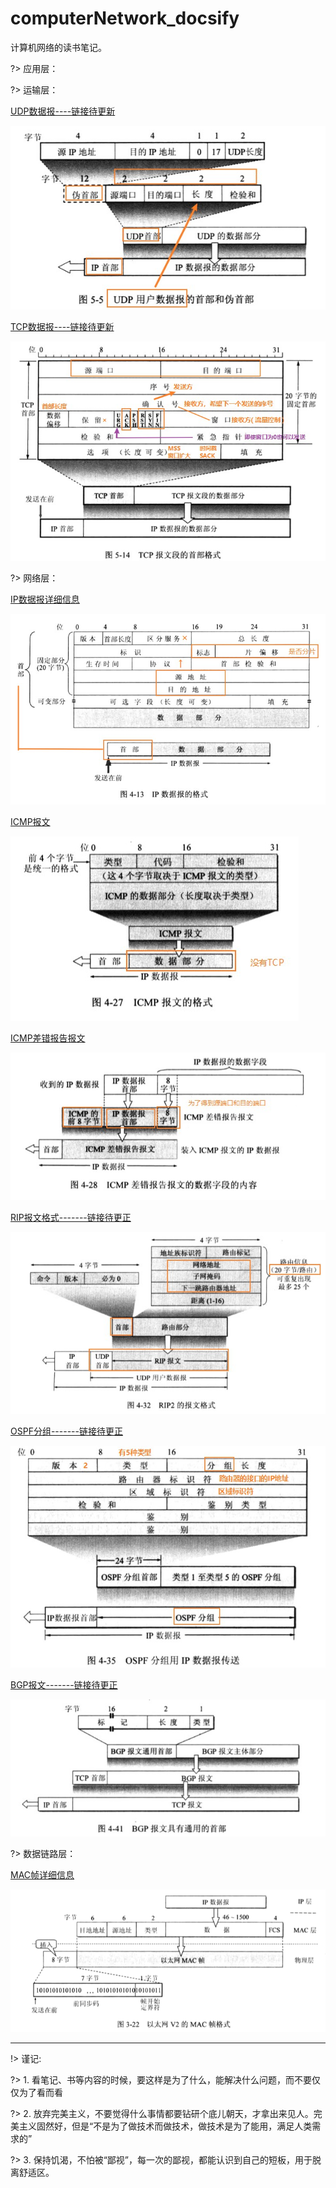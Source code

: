 # computerNetwork_docsify

计算机网络的读书笔记。

?> 应用层：

?> 运输层：

[UDP数据报----链接待更新](https://floatlig.github.io/computerNetwork_docsify/#/./_source/%E7%AC%AC4%E7%AB%A0/%E7%BD%91%E7%BB%9C%E5%B1%82?id=ip%e6%95%b0%e6%8d%ae%e6%8a%a5%e7%9a%84%e6%a0%bc%e5%bc%8f)

![UDP数据报.jpg](_img/UDP数据报.jpg)

[TCP数据报----链接待更新](https://floatlig.github.io/computerNetwork_docsify/#/./_source/%E7%AC%AC4%E7%AB%A0/%E7%BD%91%E7%BB%9C%E5%B1%82?id=ip%e6%95%b0%e6%8d%ae%e6%8a%a5%e7%9a%84%e6%a0%bc%e5%bc%8f)

![TCP数据报.jpg](_img/TCP报文段首部格式.jpg)

?> 网络层：

[IP数据报详细信息](https://floatlig.github.io/computerNetwork_docsify/#/./_source/%E7%AC%AC4%E7%AB%A0/%E7%BD%91%E7%BB%9C%E5%B1%82?id=ip%e6%95%b0%e6%8d%ae%e6%8a%a5%e7%9a%84%e6%a0%bc%e5%bc%8f)

![IP数据报格式.jpg](_img/IP数据报格式.jpg)

[ICMP报文](https://floatlig.github.io/computerNetwork_docsify/#/./_source/%E7%AC%AC4%E7%AB%A0/%E7%BD%91%E7%BB%9C%E5%B1%82?id=%e7%bd%91%e9%99%85%e6%8e%a7%e5%88%b6%e6%8a%a5%e6%96%87%e5%8d%8f%e8%ae%aeicmp)

![ICMP数据报.jpg](_img/ICMP数据报.jpg)

[ICMP差错报告报文](https://floatlig.github.io/computerNetwork_docsify/#/./_source/%E7%AC%AC4%E7%AB%A0/%E7%BD%91%E7%BB%9C%E5%B1%82?id=%e7%bd%91%e9%99%85%e6%8e%a7%e5%88%b6%e6%8a%a5%e6%96%87%e5%8d%8f%e8%ae%aeicmp)

![ICMP差错报告报文.jpg](_img/ICMP差错报告报文.jpg)

[RIP报文格式-------链接待更正](https://floatlig.github.io/computerNetwork_docsify/#/./_source/%E7%AC%AC4%E7%AB%A0/%E7%BD%91%E7%BB%9C%E5%B1%82?id=%e7%bd%91%e9%99%85%e6%8e%a7%e5%88%b6%e6%8a%a5%e6%96%87%e5%8d%8f%e8%ae%aeicmp)

![RIP报文格式.jpg](_img/RIP报文格式.jpg)

[OSPF分组-------链接待更正](https://floatlig.github.io/computerNetwork_docsify/#/./_source/%E7%AC%AC4%E7%AB%A0/%E7%BD%91%E7%BB%9C%E5%B1%82?id=%e7%bd%91%e9%99%85%e6%8e%a7%e5%88%b6%e6%8a%a5%e6%96%87%e5%8d%8f%e8%ae%aeicmp)

![OSPF分组.jpg](_img/OSPF分组.jpg)

[BGP报文-------链接待更正](https://floatlig.github.io/computerNetwork_docsify/#/./_source/%E7%AC%AC4%E7%AB%A0/%E7%BD%91%E7%BB%9C%E5%B1%82?id=%e7%bd%91%e9%99%85%e6%8e%a7%e5%88%b6%e6%8a%a5%e6%96%87%e5%8d%8f%e8%ae%aeicmp)

![BGP报文.jpg](_img/BGP报文.jpg)

?> 数据链路层：

[MAC帧详细信息](https://floatlig.github.io/computerNetwork_docsify/#/./_source/%E7%AC%AC3%E7%AB%A0/%E6%95%B0%E6%8D%AE%E9%93%BE%E8%B7%AF%E5%B1%82?id=%e4%bb%a5%e5%a4%aa%e7%bd%91%e7%9a%84mac%e5%b1%82)

![MAC帧格式.png](_img/MAC帧格式.png)

---

!> 谨记:

?> 1. 看笔记、书等内容的时候，要这样是为了什么，能解决什么问题，而不要仅仅为了看而看

?> 2. 放弃完美主义，不要觉得什么事情都要钻研个底儿朝天，才拿出来见人。完美主义固然好，但是“不是为了做技术而做技术，做技术是为了能用，满足人类需求的”

?> 3. 保持饥渴，不怕被“鄙视”，每一次的鄙视，都能认识到自己的短板，用于脱离舒适区。
